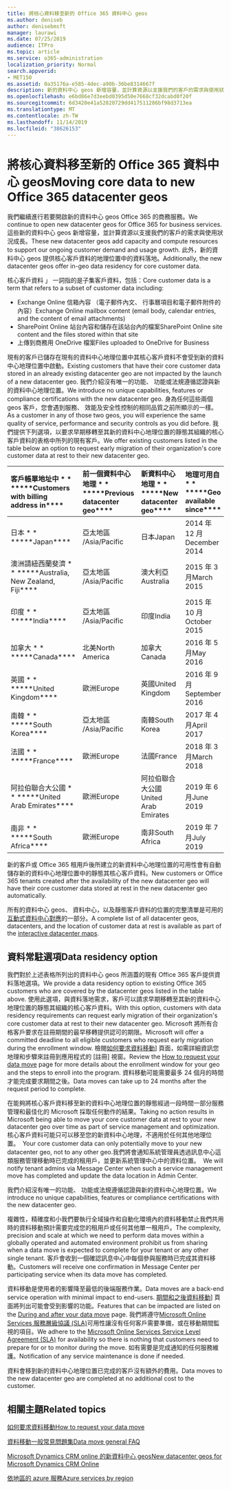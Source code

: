 ```yaml
---
title: 將核心資料移至新的 Office 365 資料中心 geos
ms.author: deniseb
author: denisebmsft
manager: laurawi
ms.date: 07/25/2019
audience: ITPro
ms.topic: article
ms.service: o365-administration
localization_priority: Normal
search.appverid:
- MET150
ms.assetid: 0a35176a-e585-4dec-a90b-36be8314667f
description: 新的資料中心 geos 新增容量，並計算資源以支援我們的客戶的需求與使用狀況成長。 此外，新的資料中心 geos 提供核心客戶資料的地理位置中的資料落地。 核心客戶資料 」 一詞指的是 Microsoft 線上服務條款中所定義的客戶資料的子集： Exchange Online 信箱內容 （電子郵件內文、 行事曆項目和電子郵件附件的內容） 和 SharePoint Online 站台內容和檔案儲存在該站台內，而且檔案上傳至商務用 OneDrive。
ms.openlocfilehash: e6bd86e7d3eebd0395d50e7668cf32dcabd0f20f
ms.sourcegitcommit: 6d3420e41a52820729dd417511286bf98d3713ea
ms.translationtype: MT
ms.contentlocale: zh-TW
ms.lasthandoff: 11/14/2019
ms.locfileid: "38626153"
---
```

# <a name="moving-core-data-to-new-office-365-datacenter-geos"></a><span data-ttu-id="719e7-105">將核心資料移至新的 Office 365 資料中心 geos</span><span class="sxs-lookup"><span data-stu-id="719e7-105">Moving core data to new Office 365 datacenter geos</span></span>

<span data-ttu-id="719e7-106">我們繼續進行若要開啟新的資料中心 geos Office 365 的商務服務。</span><span class="sxs-lookup"><span data-stu-id="719e7-106">We continue to open new datacenter geos for Office 365 for business services.</span></span> <span data-ttu-id="719e7-107">這些新的資料中心 geos 新增容量，並計算資源以支援我們的客戶的需求與使用狀況成長。</span><span class="sxs-lookup"><span data-stu-id="719e7-107">These new datacenter geos add capacity and compute resources to support our ongoing customer demand and usage growth.</span></span> <span data-ttu-id="719e7-108">此外，新的資料中心 geos 提供核心客戶資料的地理位置中的資料落地。</span><span class="sxs-lookup"><span data-stu-id="719e7-108">Additionally, the new datacenter geos offer in-geo data residency for core customer data.</span></span> 

<span data-ttu-id="719e7-109">核心客戶資料 」 一詞指的是子集客戶資料，包括：</span><span class="sxs-lookup"><span data-stu-id="719e7-109">Core customer data is a term that refers to a subset of customer data including:</span></span> 
- <span data-ttu-id="719e7-110">Exchange Online 信箱內容 （電子郵件內文、 行事曆項目和電子郵件附件的內容）</span><span class="sxs-lookup"><span data-stu-id="719e7-110">Exchange Online mailbox content (email body, calendar entries, and the content of email attachments)</span></span>
- <span data-ttu-id="719e7-111">SharePoint Online 站台內容和儲存在該站台內的檔案</span><span class="sxs-lookup"><span data-stu-id="719e7-111">SharePoint Online site content and the files stored within that site</span></span>
- <span data-ttu-id="719e7-112">上傳到商務用 OneDrive 檔案</span><span class="sxs-lookup"><span data-stu-id="719e7-112">Files uploaded to OneDrive for Business</span></span> 
  
<span data-ttu-id="719e7-113">現有的客戶已儲存在現有的資料中心地理位置中其核心客戶資料不會受到新的資料中心地理位置中啟動。</span><span class="sxs-lookup"><span data-stu-id="719e7-113">Existing customers that have their core customer data stored in an already existing datacenter geo are not impacted by the launch of a new datacenter geo.</span></span> <span data-ttu-id="719e7-114">我們介紹沒有唯一的功能、 功能或法規遵循認證與新的資料中心地理位置。</span><span class="sxs-lookup"><span data-stu-id="719e7-114">We introduce no unique capabilities, features or compliance certifications with the new datacenter geo.</span></span> <span data-ttu-id="719e7-115">身為任何這些兩個 geos 客戶，您會遇到服務、 效能及安全性控制的相同品質之前所顯示的一樣。</span><span class="sxs-lookup"><span data-stu-id="719e7-115">As a customer in any of those two geos, you will experience the same quality of service, performance and security controls as you did before.</span></span> <span data-ttu-id="719e7-116">我們提供下列選項，以要求早期移轉至其新的資料中心地理位置的靜態其組織的核心客戶資料的表格中所列的現有客戶。</span><span class="sxs-lookup"><span data-stu-id="719e7-116">We offer existing customers listed in the table below an option to request early migration of their organization's core customer data at rest to their new datacenter geo.</span></span>
  
|<span data-ttu-id="719e7-117">客戶帳單地址中 \* \* \*</span><span class="sxs-lookup"><span data-stu-id="719e7-117">\*\*\*\*Customers with billing address in\*\*\*\*</span></span>|<span data-ttu-id="719e7-118">前一個資料中心地理 \* \* \*</span><span class="sxs-lookup"><span data-stu-id="719e7-118">\*\*\*\*Previous datacenter geo\*\*\*\*</span></span>|<span data-ttu-id="719e7-119">新資料中心地理 \* \* \*</span><span class="sxs-lookup"><span data-stu-id="719e7-119">\*\*\*\*New datacenter geo\*\*\*\*</span></span>|<span data-ttu-id="719e7-120">地理可用自 \* \* \*</span><span class="sxs-lookup"><span data-stu-id="719e7-120">\*\*\*\*Geo available since\*\*\*\*</span></span>|
|:-----|:-----|:-----|:-----|
|<span data-ttu-id="719e7-121">日本 \* \* \*</span><span class="sxs-lookup"><span data-stu-id="719e7-121">\*\*\*\*Japan\*\*\*\*</span></span>| <span data-ttu-id="719e7-122">亞太地區 /</span><span class="sxs-lookup"><span data-stu-id="719e7-122">Asia/Pacific</span></span> | <span data-ttu-id="719e7-123">日本</span><span class="sxs-lookup"><span data-stu-id="719e7-123">Japan</span></span> | <span data-ttu-id="719e7-124">2014 年 12 月</span><span class="sxs-lookup"><span data-stu-id="719e7-124">December 2014</span></span> |
|<span data-ttu-id="719e7-125">澳洲請紐西蘭斐濟 \* \* \*</span><span class="sxs-lookup"><span data-stu-id="719e7-125">\*\*\*\*Australia, New Zealand, Fiji\*\*\*\*</span></span>| <span data-ttu-id="719e7-126">亞太地區 /</span><span class="sxs-lookup"><span data-stu-id="719e7-126">Asia/Pacific</span></span> | <span data-ttu-id="719e7-127">澳大利亞</span><span class="sxs-lookup"><span data-stu-id="719e7-127">Australia</span></span> | <span data-ttu-id="719e7-128">2015 年 3 月</span><span class="sxs-lookup"><span data-stu-id="719e7-128">March 2015</span></span> |
|<span data-ttu-id="719e7-129">印度 \* \* \*</span><span class="sxs-lookup"><span data-stu-id="719e7-129">\*\*\*\*India\*\*\*\*</span></span>| <span data-ttu-id="719e7-130">亞太地區 /</span><span class="sxs-lookup"><span data-stu-id="719e7-130">Asia/Pacific</span></span> | <span data-ttu-id="719e7-131">印度</span><span class="sxs-lookup"><span data-stu-id="719e7-131">India</span></span> | <span data-ttu-id="719e7-132">2015 年 10 月</span><span class="sxs-lookup"><span data-stu-id="719e7-132">October 2015</span></span> |
|<span data-ttu-id="719e7-133">加拿大 \* \* \*</span><span class="sxs-lookup"><span data-stu-id="719e7-133">\*\*\*\*Canada\*\*\*\*</span></span>| <span data-ttu-id="719e7-134">北美</span><span class="sxs-lookup"><span data-stu-id="719e7-134">North America</span></span> | <span data-ttu-id="719e7-135">加拿大</span><span class="sxs-lookup"><span data-stu-id="719e7-135">Canada</span></span> | <span data-ttu-id="719e7-136">2016 年 5 月</span><span class="sxs-lookup"><span data-stu-id="719e7-136">May 2016</span></span> |
|<span data-ttu-id="719e7-137">英國 \* \* \*</span><span class="sxs-lookup"><span data-stu-id="719e7-137">\*\*\*\*United Kingdom\*\*\*\*</span></span>| <span data-ttu-id="719e7-138">歐洲</span><span class="sxs-lookup"><span data-stu-id="719e7-138">Europe</span></span> | <span data-ttu-id="719e7-139">英國</span><span class="sxs-lookup"><span data-stu-id="719e7-139">United Kingdom</span></span> | <span data-ttu-id="719e7-140">2016 年 9 月</span><span class="sxs-lookup"><span data-stu-id="719e7-140">September 2016</span></span> |
|<span data-ttu-id="719e7-141">南韓 \* \* \*</span><span class="sxs-lookup"><span data-stu-id="719e7-141">\*\*\*\*South Korea\*\*\*\*</span></span>| <span data-ttu-id="719e7-142">亞太地區 /</span><span class="sxs-lookup"><span data-stu-id="719e7-142">Asia/Pacific</span></span> | <span data-ttu-id="719e7-143">南韓</span><span class="sxs-lookup"><span data-stu-id="719e7-143">South Korea</span></span> | <span data-ttu-id="719e7-144">2017 年 4 月</span><span class="sxs-lookup"><span data-stu-id="719e7-144">April 2017</span></span> |
|<span data-ttu-id="719e7-145">法國 \* \* \*</span><span class="sxs-lookup"><span data-stu-id="719e7-145">\*\*\*\*France\*\*\*\*</span></span>| <span data-ttu-id="719e7-146">歐洲</span><span class="sxs-lookup"><span data-stu-id="719e7-146">Europe</span></span> | <span data-ttu-id="719e7-147">法國</span><span class="sxs-lookup"><span data-stu-id="719e7-147">France</span></span> | <span data-ttu-id="719e7-148">2018 年 3 月</span><span class="sxs-lookup"><span data-stu-id="719e7-148">March 2018</span></span> |
|<span data-ttu-id="719e7-149">阿拉伯聯合大公國 \* \* \*</span><span class="sxs-lookup"><span data-stu-id="719e7-149">\*\*\*\*United Arab Emirates\*\*\*\*</span></span>| <span data-ttu-id="719e7-150">歐洲</span><span class="sxs-lookup"><span data-stu-id="719e7-150">Europe</span></span> | <span data-ttu-id="719e7-151">阿拉伯聯合大公國</span><span class="sxs-lookup"><span data-stu-id="719e7-151">United Arab Emirates</span></span> | <span data-ttu-id="719e7-152">2019 年 6 月</span><span class="sxs-lookup"><span data-stu-id="719e7-152">June 2019</span></span> |
|<span data-ttu-id="719e7-153">南非 \* \* \*</span><span class="sxs-lookup"><span data-stu-id="719e7-153">\*\*\*\*South Africa\*\*\*\*</span></span>| <span data-ttu-id="719e7-154">歐洲</span><span class="sxs-lookup"><span data-stu-id="719e7-154">Europe</span></span> | <span data-ttu-id="719e7-155">南非</span><span class="sxs-lookup"><span data-stu-id="719e7-155">South Africa</span></span> | <span data-ttu-id="719e7-156">2019 年 7 月</span><span class="sxs-lookup"><span data-stu-id="719e7-156">July 2019</span></span> |
  
<span data-ttu-id="719e7-157">新的客戶或 Office 365 租用戶後所建立的新資料中心地理位置的可用性會有自動儲存新的資料中心地理位置中的靜態其核心客戶資料。</span><span class="sxs-lookup"><span data-stu-id="719e7-157">New customers or Office 365 tenants created after the availability of the new datacenter geo will have their core customer data stored at rest in the new datacenter geo automatically.</span></span>
  
<span data-ttu-id="719e7-158">所有的資料中心 geos、 資料中心，以及靜態客戶資料的位置的完整清單是可用的[互動式資料中心對應](https://office.com/datamaps)的一部分。</span><span class="sxs-lookup"><span data-stu-id="719e7-158">A complete list of all datacenter geos, datacenters, and the location of customer data at rest is available as part of the [interactive datacenter maps](https://office.com/datamaps).</span></span> 
  
## <a name="data-residency-option"></a><span data-ttu-id="719e7-159">資料常駐選項</span><span class="sxs-lookup"><span data-stu-id="719e7-159">Data residency option</span></span>

<span data-ttu-id="719e7-160">我們對於上述表格所列出的資料中心 geos 所涵蓋的現有 Office 365 客戶提供資料落地選項。</span><span class="sxs-lookup"><span data-stu-id="719e7-160">We provide a data residency option to existing Office 365 customers who are covered by the datacenter geos listed in the table above.</span></span> <span data-ttu-id="719e7-161">使用此選項，與資料落地需求，客戶可以請求早期移轉至其新的資料中心地理位置的靜態其組織的核心客戶資料。</span><span class="sxs-lookup"><span data-stu-id="719e7-161">With this option, customers with data residency requirements can request early migration of their organization's core customer data at rest to their new datacenter geo.</span></span>  <span data-ttu-id="719e7-162">Microsoft 將所有合格客戶要求在註冊期間的最早移轉提供認可的期限。</span><span class="sxs-lookup"><span data-stu-id="719e7-162">Microsoft will offer a committed deadline to all eligible customers who request early migration during the enrollment window.</span></span>  <span data-ttu-id="719e7-163">檢閱[如何要求資料移動](request-your-data-move.md)] 頁面，如需詳細資訊您地理和步驟來註冊到應用程式的 [註冊] 視窗。</span><span class="sxs-lookup"><span data-stu-id="719e7-163">Review the [How to request your data move](request-your-data-move.md) page for more details about the enrollment window for your geo and the steps to enroll into the program.</span></span>  <span data-ttu-id="719e7-164">資料移動可能需要最多 24 個月的時間才能完成要求期間之後。</span><span class="sxs-lookup"><span data-stu-id="719e7-164">Data moves can take up to 24 months after the request period to complete.</span></span>

<span data-ttu-id="719e7-165">在能夠將核心客戶資料移至新的資料中心地理位置的靜態經過一段時間一部分服務管理和最佳化的 Microsoft 採取任何動作的結果。</span><span class="sxs-lookup"><span data-stu-id="719e7-165">Taking no action results in Microsoft being able to move your core customer data at rest to your new datacenter geo over time as part of service management and optimization.</span></span><span data-ttu-id="719e7-166">核心客戶資料可能只可以移至您的新資料中心地理，不適用於任何其他地理位置。</span><span class="sxs-lookup"><span data-stu-id="719e7-166">  Your core customer data can only potentially move to your new datacenter geo, not to any other geo.</span></span><span data-ttu-id="719e7-167">我們將會通知系統管理員透過訊息中心這類服務管理移動時已完成的租用戶，並更新系統管理中心中的資料位置。</span><span class="sxs-lookup"><span data-stu-id="719e7-167">  We will notify tenant admins via Message Center when such a service management move has completed and update the data location in Admin Center.</span></span>
   
<span data-ttu-id="719e7-168">我們介紹沒有唯一的功能、 功能或法規遵循認證與新的資料中心地理位置。</span><span class="sxs-lookup"><span data-stu-id="719e7-168">We introduce no unique capabilities, features or compliance certifications with the new datacenter geo.</span></span>
    
<span data-ttu-id="719e7-169">複雜性，精確度和小我們要執行全域操作和自動化環境內的資料移動禁止我們共用時的資料移動預計需要完成您的租用戶或任何其他單一租用戶。</span><span class="sxs-lookup"><span data-stu-id="719e7-169">The complexity, precision and scale at which we need to perform data moves within a globally operated and automated environment prohibit us from sharing when a data move is expected to complete for your tenant or any other single tenant.</span></span> <span data-ttu-id="719e7-170">客戶會收到一個確認訊息中心中每個參與服務時已完成其資料移動。</span><span class="sxs-lookup"><span data-stu-id="719e7-170">Customers will receive one confirmation in Message Center per participating service when its data move has completed.</span></span> 
    
<span data-ttu-id="719e7-171">資料移動是使用者的影響降至最低的後端服務作業。</span><span class="sxs-lookup"><span data-stu-id="719e7-171">Data moves are a back-end service operation with minimal impact to end-users.</span></span> <span data-ttu-id="719e7-172">[期間和之後資料移動](during-and-after-your-data-move.md)] 頁面將列出可能會受到影響的功能。</span><span class="sxs-lookup"><span data-stu-id="719e7-172">Features that can be impacted are listed on the [During and after your data move](during-and-after-your-data-move.md) page.</span></span> <span data-ttu-id="719e7-173">我們將遵守[Microsoft Online Services 服務層級協議 (SLA)](https://go.microsoft.com/fwlink/p/?LinkId=523897)可用性讓沒有任何客戶需要準備，或在移動期間監視的項目。</span><span class="sxs-lookup"><span data-stu-id="719e7-173">We adhere to the [Microsoft Online Services Service Level Agreement (SLA)](https://go.microsoft.com/fwlink/p/?LinkId=523897) for availability so there is nothing that customers need to prepare for or to monitor during the move.</span></span> <span data-ttu-id="719e7-174">如有需要是完成通知的任何服務維護。</span><span class="sxs-lookup"><span data-stu-id="719e7-174">Notification of any service maintenance is done if needed.</span></span> 

<span data-ttu-id="719e7-175">資料會移到新的資料中心地理位置已完成的客戶沒有額外的費用。</span><span class="sxs-lookup"><span data-stu-id="719e7-175">Data moves to the new datacenter geo are completed at no additional cost to the customer.</span></span>
    
## <a name="related-topics"></a><span data-ttu-id="719e7-176">相關主題</span><span class="sxs-lookup"><span data-stu-id="719e7-176">Related topics</span></span> 
 
[<span data-ttu-id="719e7-177">如何要求資料移動</span><span class="sxs-lookup"><span data-stu-id="719e7-177">How to request your data move</span></span>](request-your-data-move.md)
    
[<span data-ttu-id="719e7-178">資料移動一般常見問題集</span><span class="sxs-lookup"><span data-stu-id="719e7-178">Data move general FAQ</span></span>](data-move-faq.md)
  
[<span data-ttu-id="719e7-179">Microsoft Dynamics CRM online 的新資料中心 geos</span><span class="sxs-lookup"><span data-stu-id="719e7-179">New datacenter geos for Microsoft Dynamics CRM Online</span></span>](https://go.microsoft.com/fwlink/p/?Linkid=615924)
  
[<span data-ttu-id="719e7-180">依地區的 azure 服務</span><span class="sxs-lookup"><span data-stu-id="719e7-180">Azure services by region</span></span>](https://azure.microsoft.com/regions/)
